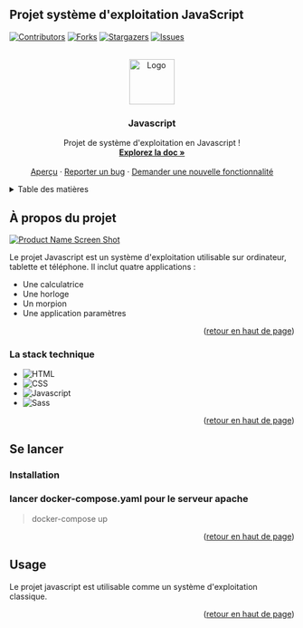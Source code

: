## Projet système d'exploitation JavaScript

<a name="readme-top"></a>

[![Contributors][contributors-shield]][contributors-url]
[![Forks][forks-shield]][forks-url]
[![Stargazers][stars-shield]][stars-url]
[![Issues][issues-shield]][issues-url]



<!-- PROJECT LOGO -->
<!-- Test -->
<br />
<div align="center">
  <a href="https://github.com/Aliciasaci/Projet_SE_JS/">
    <img src="readme/logo.png" alt="Logo" width="80" height="80">
  </a>

<h3 align="center">Javascript</h3>

  <p align="center">
    Projet de système d'exploitation en Javascript !
    <br />
    <a href="https://github.com/Aliciasaci/Projet_SE_JS/"><strong>Explorez la doc »</strong></a>
    <br />
    <br />
    <a href="https://github.com/Aliciasaci/Projet_SE_JS/">Aperçu</a> <!-- TODO !-->
    ·
    <a href="https://github.com/Aliciasaci/Projet_SE_JS/issues">Reporter un bug</a>
    ·
    <a href="https://github.com/Aliciasaci/Projet_SE_JS/issues">Demander une nouvelle fonctionnalité</a>
  </p>
</div>




<details>
  <summary>Table des matières</summary>
  <ol>
    <li>
      <a href="#a-propos-du-projet">À propos du projet</a>
      <ul>
        <li><a href="#la-stack-technique">La stack technique</a></li>
      </ul>
    </li>
    <li>
      <a href="#se-lancer">Se lancer</a>
      <ul>
        <li><a href="#installation">Installation</a></li>
      </ul>
    </li>
    <li><a href="#usage">Usage</a></li>
  </ol>
</details>




## À propos du projet

[![Product Name Screen Shot][product-screenshot]](https://example.com) <!-- TODO !-->

Le projet Javascript est un système d'exploitation utilisable sur ordinateur, tablette et téléphone. Il inclut quatre applications :
- Une calculatrice
- Une horloge
- Un morpion
- Une application paramètres

<p align="right">(<a href="#readme-top">retour en haut de page</a>)</p>



### La stack technique

* ![HTML][HTML-img]
* ![CSS][CSS-img]
* ![Javascript][Javascript-img]
* ![Sass][Sass-img]

<p align="right">(<a href="#readme-top">retour en haut de page</a>)</p>




## Se lancer

### Installation

### lancer docker-compose.yaml pour le serveur apache
> docker-compose up

<p align="right">(<a href="#readme-top">retour en haut de page</a>)</p>



<!-- USAGE EXAMPLES -->
## Usage

Le projet javascript est utilisable comme un système d'exploitation classique.

<p align="right">(<a href="#readme-top">retour en haut de page</a>)</p>


[contributors-shield]: https://img.shields.io/github/contributors/maithi-trandiep/Project-GIT.svg?style=for-the-badge
[contributors-url]: https://github.com/Aliciasaci/Projet_SE_JS/graphs/contributors
[forks-shield]: https://img.shields.io/github/forks/maithi-trandiep/Project-GIT.svg?style=for-the-badge
[forks-url]: https://github.com/Aliciasaci/Projet_SE_JS/network/members
[stars-shield]: https://img.shields.io/github/stars/maithi-trandiep/Project-GIT.svg?style=for-the-badge
[stars-url]: https://github.com/Aliciasaci/Projet_SE_JS/stargazers
[issues-shield]: https://img.shields.io/github/issues/maithi-trandiep/Project-GIT.svg?style=for-the-badge
[issues-url]: https://github.com/Aliciasaci/Projet_SE_JS/issues
[product-screenshot]: readme/screenshotJS.png
[Javascript-img]: https://img.shields.io/badge/-Javascript-F7DF1E?logo=javascript&logoColor=white&style=for-the-badge
[HTML-img]: https://img.shields.io/badge/-html-E34F26?logo=html5&logoColor=white&style=for-the-badge
[CSS-img]: https://img.shields.io/badge/-CSS-1572B6?logo=css3&logoColor=white&style=for-the-badge
[Sass-img]: https://img.shields.io/badge/-Sass-CC6699?logo=sass3&logoColor=white&style=for-the-badge
